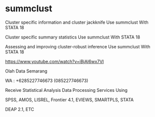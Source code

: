 # summclust
Cluster specific information and cluster jackknife Use summclust With STATA 18

Cluster specific summary statistics Use summclust With STATA 18

Assessing and improving cluster-robust inference Use summclust With STATA 18

https://www.youtube.com/watch?v=iBjAl6wx7VI

Olah Data Semarang

WA : +6285227746673 (085227746673)

Receive Statistical Analysis Data Processing Services Using

SPSS, AMOS, LISREL, Frontier 4.1, EVIEWS, SMARTPLS, STATA

DEAP 2.1, ETC
